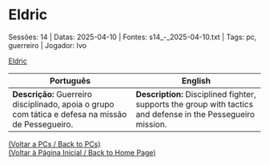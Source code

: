 
# Eldric

Sessões: 14 | Datas: 2025-04-10 | Fontes: s14_-_2025-04-10.txt | Tags: pc, guerreiro | Jogador: Ivo

[Eldric](eldric.png)

| Português | English |
|-----------|---------|
| **Descrição:** Guerreiro disciplinado, apoia o grupo com tática e defesa na missão de Pessegueiro. | **Description:** Disciplined fighter, supports the group with tactics and defense in the Pessegueiro mission. |

[(Voltar a PCs / Back to PCs)](pcs.md)  
[(Voltar à Página Inicial / Back to Home Page)](home.md)



















